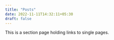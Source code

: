 ```yaml
---
title: "Posts"
date: 2022-11-11T14:32:11+05:30
draft: false
---
```


This is a section page holding links to single pages.